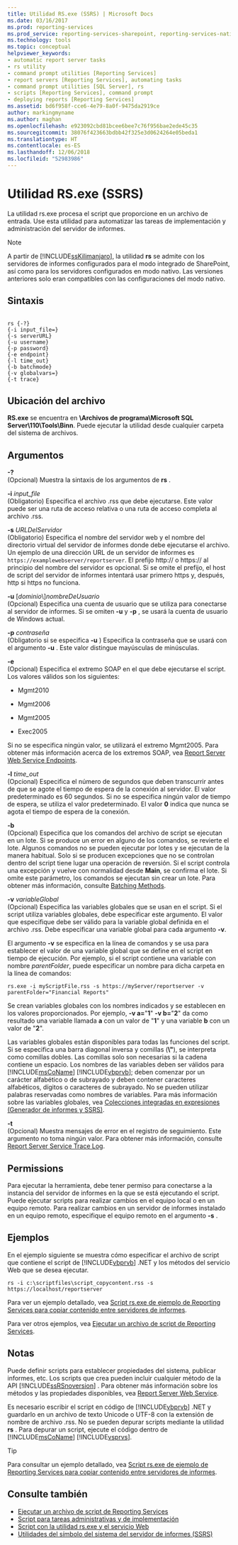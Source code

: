 ```yaml
---
title: Utilidad RS.exe (SSRS) | Microsoft Docs
ms.date: 03/16/2017
ms.prod: reporting-services
ms.prod_service: reporting-services-sharepoint, reporting-services-native
ms.technology: tools
ms.topic: conceptual
helpviewer_keywords:
- automatic report server tasks
- rs utility
- command prompt utilities [Reporting Services]
- report servers [Reporting Services], automating tasks
- command prompt utilities [SQL Server], rs
- scripts [Reporting Services], command prompt
- deploying reports [Reporting Services]
ms.assetid: bd6f958f-cce6-4e79-8a0f-9475da2919ce
author: markingmyname
ms.author: maghan
ms.openlocfilehash: e923092cbd81bcee6bee7c76f956bae2ede45c35
ms.sourcegitcommit: 38076f423663bdbb42f325e3d0624264e05beda1
ms.translationtype: HT
ms.contentlocale: es-ES
ms.lasthandoff: 12/06/2018
ms.locfileid: "52983986"
---
```

# <a name="rsexe-utility-ssrs"></a>Utilidad RS.exe (SSRS)
  La utilidad rs.exe procesa el script que proporcione en un archivo de entrada. Use esta utilidad para automatizar las tareas de implementación y administración del servidor de informes.  
  
> [!NOTE]  
>  A partir de [!INCLUDE[ssKilimanjaro](../../includes/sskilimanjaro-md.md)], la utilidad **rs** se admite con los servidores de informes configurados para el modo integrado de SharePoint, así como para los servidores configurados en modo nativo. Las versiones anteriores solo eran compatibles con las configuraciones del modo nativo.  
  
## <a name="syntax"></a>Sintaxis  
  
```  
  
rs {-?}  
{-i input_file=}  
{-s serverURL}  
{-u username}  
{-p password}  
{-e endpoint}  
{-l time_out}  
{-b batchmode}  
{-v globalvars=}  
{-t trace}  
```  
  
##  <a name="bkmk_filelocation"></a> Ubicación del archivo  
 **RS.exe** se encuentra en **\Archivos de programa\Microsoft SQL Server\110\Tools\Binn**. Puede ejecutar la utilidad desde cualquier carpeta del sistema de archivos.  
  
##  <a name="bkmk_arguments"></a> Argumentos  
 **-?**  
 (Opcional) Muestra la sintaxis de los argumentos de **rs** .  
  
 **-i** *input_file*  
 (Obligatorio) Especifica el archivo .rss que debe ejecutarse. Este valor puede ser una ruta de acceso relativa o una ruta de acceso completa al archivo .rss.  
  
 **-s** *URLDelServidor*  
 (Obligatorio) Especifica el nombre del servidor web y el nombre del directorio virtual del servidor de informes donde debe ejecutarse el archivo. Un ejemplo de una dirección URL de un servidor de informes es `https://examplewebserver/reportserver`. El prefijo http:// o https:// al principio del nombre del servidor es opcional. Si se omite el prefijo, el host de script del servidor de informes intentará usar primero https y, después, http si https no funciona.  
  
 **-u** [*dominio*\\]*nombreDeUsuario*  
 (Opcional) Especifica una cuenta de usuario que se utiliza para conectarse al servidor de informes. Si se omiten **-u** y **-p** , se usará la cuenta de usuario de Windows actual.  
  
 **-p** *contraseña*  
 (Obligatorio si se especifica **-u** ) Especifica la contraseña que se usará con el argumento **-u** . Este valor distingue mayúsculas de minúsculas.  
  
 **-e**  
 (Opcional) Especifica el extremo SOAP en el que debe ejecutarse el script. Los valores válidos son los siguientes:  
  
-   Mgmt2010  
  
-   Mgmt2006  
  
-   Mgmt2005  
  
-   Exec2005  
  
 Si no se especifica ningún valor, se utilizará el extremo Mgmt2005. Para obtener más información acerca de los extremos SOAP, vea [Report Server Web Service Endpoints](../../reporting-services/report-server-web-service/methods/report-server-web-service-endpoints.md).  
  
 **-l** *time_out*  
 (Opcional) Especifica el número de segundos que deben transcurrir antes de que se agote el tiempo de espera de la conexión al servidor. El valor predeterminado es 60 segundos. Si no se especifica ningún valor de tiempo de espera, se utiliza el valor predeterminado. El valor **0** indica que nunca se agota el tiempo de espera de la conexión.  
  
 **-b**  
 (Opcional) Especifica que los comandos del archivo de script se ejecutan en un lote. Si se produce un error en alguno de los comandos, se revierte el lote. Algunos comandos no se pueden ejecutar por lotes y se ejecutan de la manera habitual. Solo si se producen excepciones que no se controlan dentro del script tiene lugar una operación de reversión. Si el script controla una excepción y vuelve con normalidad desde **Main**, se confirma el lote. Si omite este parámetro, los comandos se ejecutan sin crear un lote. Para obtener más información, consulte [Batching Methods](../../reporting-services/report-server-web-service-net-framework-soap-headers/batching-methods.md).  
  
 **-v** *variableGlobal*  
 (Opcional) Especifica las variables globales que se usan en el script. Si el script utiliza variables globales, debe especificar este argumento. El valor que especifique debe ser válido para la variable global definida en el archivo .rss. Debe especificar una variable global para cada argumento **-v**.  
  
 El argumento **-v** se especifica en la línea de comandos y se usa para establecer el valor de una variable global que se define en el script en tiempo de ejecución. Por ejemplo, si el script contiene una variable con nombre *parentFolder*, puede especificar un nombre para dicha carpeta en la línea de comandos:  
  
 `rs.exe -i myScriptFile.rss -s https://myServer/reportserver -v parentFolder="Financial Reports"`  
  
 Se crean variables globales con los nombres indicados y se establecen en los valores proporcionados. Por ejemplo, **-v a=**"**1**" **-v b=**"**2**" da como resultado una variable llamada **a** con un valor de "**1**" y una variable **b** con un valor de "**2**".  
  
 Las variables globales están disponibles para todas las funciones del script. Si se especifica una barra diagonal inversa y comillas (**\\"**), se interpreta como comillas dobles. Las comillas solo son necesarias si la cadena contiene un espacio. Los nombres de las variables deben ser válidos para [!INCLUDE[msCoName](../../includes/msconame-md.md)] [!INCLUDE[vbprvb](../../includes/vbprvb-md.md)]; deben comenzar por un carácter alfabético o de subrayado y deben contener caracteres alfabéticos, dígitos o caracteres de subrayado. No se pueden utilizar palabras reservadas como nombres de variables. Para más información sobre las variables globales, vea [Colecciones integradas en expresiones &#40;Generador de informes y SSRS&#41;](../../reporting-services/report-design/built-in-collections-in-expressions-report-builder.md).  
  
 **-t**  
 (Opcional) Muestra mensajes de error en el registro de seguimiento. Este argumento no toma ningún valor. Para obtener más información, consulte [Report Server Service Trace Log](../../reporting-services/report-server/report-server-service-trace-log.md).  
  
##  <a name="bkmk_permissions"></a> Permissions  
 Para ejecutar la herramienta, debe tener permiso para conectarse a la instancia del servidor de informes en la que se está ejecutando el script. Puede ejecutar scripts para realizar cambios en el equipo local o en un equipo remoto. Para realizar cambios en un servidor de informes instalado en un equipo remoto, especifique el equipo remoto en el argumento **-s** .  
  
##  <a name="bkmk_examples"></a> Ejemplos  
 En el ejemplo siguiente se muestra cómo especificar el archivo de script que contiene el script de [!INCLUDE[vbprvb](../../includes/vbprvb-md.md)] .NET y los métodos del servicio Web que se desea ejecutar.  
  
```  
rs -i c:\scriptfiles\script_copycontent.rss -s https://localhost/reportserver  
```  
  
 Para ver un ejemplo detallado, vea [Script rs.exe de ejemplo de Reporting Services para copiar contenido entre servidores de informes](../../reporting-services/tools/sample-reporting-services-rs-exe-script-to-copy-content-between-report-servers.md).  
  
 Para ver otros ejemplos, vea [Ejecutar un archivo de script de Reporting Services](../../reporting-services/tools/run-a-reporting-services-script-file.md).  
  
## <a name="remarks"></a>Notas  
 Puede definir scripts para establecer propiedades del sistema, publicar informes, etc. Los scripts que crea pueden incluir cualquier método de la API [!INCLUDE[ssRSnoversion](../../includes/ssrsnoversion-md.md)] . Para obtener más información sobre los métodos y las propiedades disponibles, vea [Report Server Web Service](../../reporting-services/report-server-web-service/report-server-web-service.md).  
  
 Es necesario escribir el script en código de [!INCLUDE[vbprvb](../../includes/vbprvb-md.md)] .NET y guardarlo en un archivo de texto Unicode o UTF-8 con la extensión de nombre de archivo .rss. No se pueden depurar scripts mediante la utilidad **rs** . Para depurar un script, ejecute el código dentro de [!INCLUDE[msCoName](../../includes/msconame-md.md)] [!INCLUDE[vsprvs](../../includes/vsprvs-md.md)].  
  
> [!TIP]  
>  Para consultar un ejemplo detallado, vea [Script rs.exe de ejemplo de Reporting Services para copiar contenido entre servidores de informes](../../reporting-services/tools/sample-reporting-services-rs-exe-script-to-copy-content-between-report-servers.md).  
  
## <a name="see-also"></a>Consulte también  
- [Ejecutar un archivo de script de Reporting Services](../../reporting-services/tools/run-a-reporting-services-script-file.md)   
- [Script para tareas administrativas y de implementación](../../reporting-services/tools/script-deployment-and-administrative-tasks.md)   
- [Script con la utilidad rs.exe y el servicio Web](../../reporting-services/tools/script-with-the-rs-exe-utility-and-the-web-service.md)   
- [Utilidades del símbolo del sistema del servidor de informes &#40;SSRS&#41;](../../reporting-services/tools/report-server-command-prompt-utilities-ssrs.md)  
  
  
